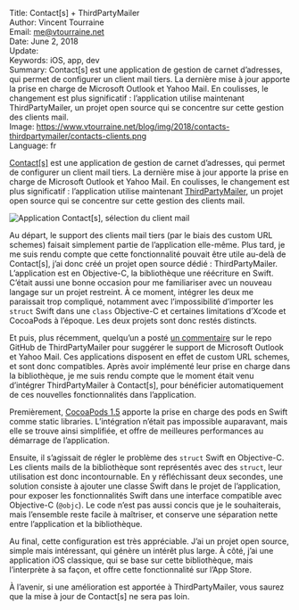Title:     Contact[s] + ThirdPartyMailer  
Author:    Vincent Tourraine  
Email:     me@vtourraine.net  
Date:      June 2, 2018  
Update:     
Keywords:  iOS, app, dev  
Summary:  Contact[s] est une application de gestion de carnet d’adresses, qui permet de configurer un client mail tiers. La dernière mise à jour apporte la prise en charge de Microsoft Outlook et Yahoo Mail. En coulisses, le changement est plus significatif : l’application utilise maintenant ThirdPartyMailer, un projet open source qui se concentre sur cette gestion des clients mail.  
Image:     https://www.vtourraine.net/blog/img/2018/contacts-thirdpartymailer/contacts-clients.png  
Language:  fr  

[Contact[s]](http://www.studioamanga.com/contacts/) est une application de gestion de carnet d’adresses, qui permet de configurer un client mail tiers. La dernière mise à jour apporte la prise en charge de Microsoft Outlook et Yahoo Mail. En coulisses, le changement est plus significatif : l’application utilise maintenant [ThirdPartyMailer](https://github.com/vtourraine/ThirdPartyMailer), un projet open source qui se concentre sur cette gestion des clients mail.

![Application Contact[s], sélection du client mail](/blog/img/2018/contacts-thirdpartymailer/contacts-clients.png)

Au départ, le support des clients mail tiers (par le biais des custom URL schemes) faisait simplement partie de l’application elle-même. Plus tard, je me suis rendu compte que cette fonctionnalité pouvait être utile au-delà de Contact[s], j’ai donc créé un projet open source dédié : ThirdPartyMailer. L’application est en Objective-C, la bibliothèque une réécriture en Swift. C’était aussi une bonne occasion pour me familiariser avec un nouveau langage sur un projet restreint. À ce moment, intégrer les deux me paraissait trop compliqué, notamment avec l’impossibilité d’importer les `struct` Swift dans une `class` Objective-C et certaines limitations d’Xcode et CocoaPods à l’époque. Les deux projets sont donc restés distincts.

Et puis, plus récemment, quelqu’un a posté [un commentaire](https://github.com/vtourraine/ThirdPartyMailer/issues/2) sur le repo GitHub de ThirdPartyMailer pour suggérer le support de Microsoft Outlook et Yahoo Mail. Ces applications disposent en effet de custom URL schemes, et sont donc compatibles. Après avoir implémenté leur prise en charge dans la bibliothèque, je me suis rendu compte que le moment était venu d’intégrer ThirdPartyMailer à Contact[s], pour bénéficier automatiquement de ces nouvelles fonctionnalités dans l’application.

Premièrement, [CocoaPods 1.5](http://blog.cocoapods.org/CocoaPods-1.5.0/) apporte la prise en charge des pods en Swift comme static libraries. L’intégration n’était pas impossible auparavant, mais elle se trouve ainsi simplifiée, et offre de meilleures performances au démarrage de l’application.

Ensuite, il s’agissait de régler le problème des `struct` Swift en Objective-C. Les clients mails de la bibliothèque sont représentés avec des `struct`, leur utilisation est donc incontournable. En y réfléchissant deux secondes, une solution consiste à ajouter une classe Swift dans le projet de l’application, pour exposer les fonctionnalités Swift dans une interface compatible avec Objective-C (`@objc`). Le code n’est pas aussi concis que je le souhaiterais, mais l’ensemble reste facile à maîtriser, et conserve une séparation nette entre l’application et la bibliothèque.

Au final, cette configuration est très appréciable. J’ai un projet open source, simple mais intéressant, qui génère un intérêt plus large. À côté, j’ai une application iOS classique, qui se base sur cette bibliothèque, mais l’interprète à sa façon, et offre cette fonctionnalité sur l’App Store.

À l’avenir, si une amélioration est apportée à ThirdPartyMailer, vous saurez que la mise à jour de Contact[s] ne sera pas loin.

